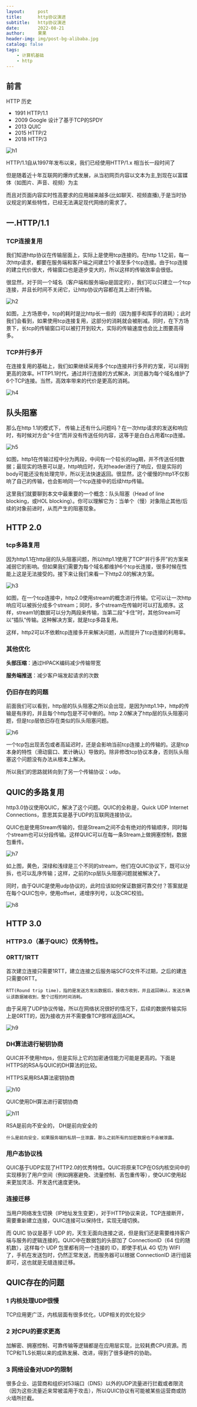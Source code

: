 ```yaml
---
layout:     post
title:      http协议演进
subtitle:   http协议演进
date:       2022-08-21
author:     果果
header-img: img/post-bg-alibaba.jpg
catalog: false
tags:
    - 计算机基础
    - http
---
```


## 前言
HTTP 历史
- 1991 HTTP/1.1
- 2009 Google 设计了基于TCP的SPDY
- 2013 QUIC
- 2015 HTTP/2
- 2018 HTTP/3

![h1](/img-post/202208/h1.png "h1")

HTTP/1.1自从1997年发布以来，我们已经使用HTTP/1.x 相当长一段时间了

但是随着近十年互联网的爆炸式发展，从当初网页内容以文本为主,到现在以富媒体（如图片、声音、视频）为主

而且对页面内容实时性高要求的应用越来越多(比如聊天、视频直播),于是当时协议规定的某些特性，已经无法满足现代网络的需求了。


## 一.HTTP/1.1
### TCP连接复用

我们知道http协议在传输层面上，实际上是使用tcp连接的。在http 1.1之前，每一次http请求，都要在服务端和客户端之间建立1个甚至多个tcp连接。由于tcp连接的建立代价很大，传输窗口也是逐步变大的，所以这样的传输效率会很低。

很显然，对于同一个域名（客户端和服务端ip是固定的），我们可以只建立一个tcp连接，并且长时间不关闭它，让http协议内容都在其上进行传输。

![h2](/img-post/202208/h2.png "h2")

如图，上方场景中，tcp的耗时是比http长一些的（因为握手和挥手的消耗）；此时我们会看到，如果使用tcp连接复用，这部分的消耗就会被削减。同时，在下方场景下，长tcp的传输窗口可以被打开到较大，实际的传输速度也会比上图要高得多。

### TCP并行多开

在连接复用的基础上，我们如果继续采用多个tcp连接并行多开的方案，可以得到更高的效率。HTTP1.1时代，通过并行连接的方式解决，浏览器为每个域名维护了6个TCP连接。当然，高效率带来的代价是更高的消耗。

![h4](/img-post/202208/h4.png "h4")

## 队头阻塞

那么在http 1.1的模式下， 传输上还有什么问题吗？在一次http请求的发送和响应时，有时候对方会“卡住”而并没有传送任何内容，这等于是白白占用着tcp连接。

![h5](/img-post/202208/h5.png "h5")

如图，http1在传输过程中分为两段，中间有一个较长的lag期，并不传送任何数据；最现实的场景可以是，http响应时，先对header进行了响应，但是实际的body可能还没有处理完毕，所以无法快速返回。很显然，这个缓慢的http1不仅影响了自己的传输，也会影响同一个tcp连接中的后续http传输。

这里我们就要聊到本文中最重要的一个概念：队头阻塞（Head of line blocking，或HOL blocking）。你可以理解它为：当单个（慢）对象阻止其他/后续的对象前进时，从而产生的阻塞现象。

## HTTP 2.0
### tcp多路复用

因为http1.1在http层的队头阻塞问题，所以http1.1使用了TCP“并行多开”的方案来减弱它的影响。但如果我们需要为每个域名都维护6个tcp长连接，很多时候在性能上这是无法接受的。接下来让我们来看一下http2.0的解决方案。

![h3](/img-post/202208/h3.png "h3")

如图，在一个tcp连接中，http2.0使用stream的概念进行传输。它可以让一次http响应可以被拆分成多个stream；同时，多个stream在传输时可以打乱顺序。这样，stream1的数据可以分为两段来传输，当第二段“卡住”时，其他Stream可以“插队”传输。这种解决方案，就是tcp多路复用。

这样，http2可以不依赖tcp连接多开来解决问题，从而提升了tcp连接的利用率。

### 其他优化

**头部压缩**：通过HPACK编码减少传输带宽

**服务端推送**：减少客户端发起请求的次数

### 仍旧存在的问题

前面我们可以看到，http层的队头阻塞之所以会出现，是因为http1.1中，http的传输是有序的，并且每个http包是不可中断的。http 2.0解决了http层的队头阻塞问题，但是tcp层依旧存在类似的队头阻塞问题。

![h6](/img-post/202208/h6.png "h6")

一个tcp包出现丢包或者高延迟时，还是会影响当前tcp连接上的传输的。这是tcp本身的特性（滑动窗口、累计确认）导致的。除非修改tcp协议本身，否则队头阻塞这个问题没有办法从根本上解决。

所以我们的思路就转向到了另一个传输协议：udp。

## QUIC的多路复用

http3.0协议使用QUIC，解决了这个问题。QUIC的全称是，Quick UDP Internet Connections，意思其实是基于UDP的互联网连接协议。

QUIC也是使用Stream传输的，但是Stream之间不会有绝对的传输顺序，同时每个stream也可以分段传输。这样QUIC可以在每一条Stream上做拥塞控制，数据包重传。

![h7](/img-post/202208/h7.png "h7")

如上图，黄色，深绿和浅绿是三个不同的stream，他们在QUIC协议下，既可以分拆，也可以乱序传输；这样，之前的tcp层队头阻塞问题就被解决了。

同时，由于QUIC是使用udp协议的，此时应该如何保证数据可靠交付？答案就是在每个QUIC包中，使用offset，递增序列号，以及CRC校验。

![h8](/img-post/202208/h8.png "h8")

## HTTP 3.0

### HTTP3.0（基于QUIC）优秀特性。

### 0RTT/1RTT

首次建立连接只需要1RTT，建立连接之后服务端SCFG文件不过期，之后的建连只需要0RTT。

```text
RTT(Round trip time)，指的是发送方发出数据后，接收方收到，并且返回确认，发送方确认该数据被收到，整个过程的时间消耗。
```

由于采用了UDP协议传输，所以在网络状况很好的情况下，后续的数据传输实际上是0RTT的，因为接收方并不需要像TCP那样返回ACK。

![h9](/img-post/202208/h9.png "h9")

### DH算法进行秘钥协商

QUIC并不使用https，但是实际上它的加密通信能力可能是更高的。下面是HTTPS的RSA与QUIC的DH算法的比较。

HTTPS采用RSA算法密钥协商

![h10](/img-post/202208/h10.png "h10")

QUIC使用DH算法进行密钥协商

![h11](/img-post/202208/h11.png "h11")

RSA是前向不安全的， DH是前向安全的

```text
什么是前向安全，如果服务端的私钥一旦泄露，那么之前所有的加密数据也不会被泄露。
```

### 用户态协议栈

QUIC基于UDP实现了HTTP2.0的优秀特性。QUIC将原来TCP在OS内核空间中的实现移到了用户空间（例如拥塞避免、流量控制、丢包重传等），使QUIC使用起来更加灵活、开发迭代速度更快。

### 连接迁移

当用户网络发生切换（IP地址发生变更），对于HTTP协议来说，TCP连接断开，需要重新建立连接，QUIC连接可以保持住，实现无缝切换。

而 QUIC 协议是基于 UDP 的，天生无面向连接之说，但是我们还是需要维持客户端与服务的逻辑连接的。QUIC中在数据包的头部加了 ConnectionID（64 位的随机数），这样每个 UDP 包里都有同一个连接的 ID，即使手机从 4G 切为 WIFI 了，手机在发送包时，仍然正常发送，而服务器可以根据 ConnectionID 进行组装即可，这也就是无缝连接迁移。

## QUIC存在的问题

### 1 内核处理UDP很慢

TCP应用更广泛，内核层面有很多优化，UDP相关的优化较少

### 2 对CPU的要求更高

加解密、拥塞控制、可靠传输等逻辑都是在应用层实现，比较耗费CPU资源。而TCP和TLS长期以来的成熟发展、改进，得到了很多硬件的协助。

### 3 网络设备对UDP的限制

很多企业、运营商和组织对53端口（DNS）以外的UDP流量进行拦截或者限流（因为这些流量近来常被滥用于攻击），所以QUIC协议有可能被某些运营商或防火墙所拦截。
